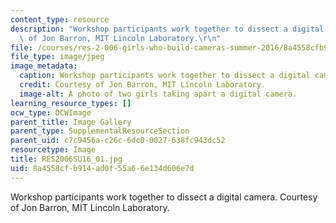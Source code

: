 ```yaml
---
content_type: resource
description: "Workshop participants work together to dissect a digital camera. Courtesy\
  \ of Jon Barron, MIT Lincoln Laboratory.\r\n"
file: /courses/res-2-006-girls-who-build-cameras-summer-2016/8a4558cfb914ad0f55a66e134d606e7d_RES2006SU16_01.jpg
file_type: image/jpeg
image_metadata:
  caption: Workshop participants work together to dissect a digital camera.
  credit: Courtesy of Jon Barron, MIT Lincoln Laboratory.
  image-alt: A photo of two girls taking apart a digital camera.
learning_resource_types: []
ocw_type: OCWImage
parent_title: Image Gallery
parent_type: SupplementalResourceSection
parent_uid: c7c9456a-c26c-6dc0-0027-638fc943dc52
resourcetype: Image
title: RES2006SU16_01.jpg
uid: 8a4558cf-b914-ad0f-55a6-6e134d606e7d
---
```

Workshop participants work together to dissect a digital camera. Courtesy of Jon Barron, MIT Lincoln Laboratory.


